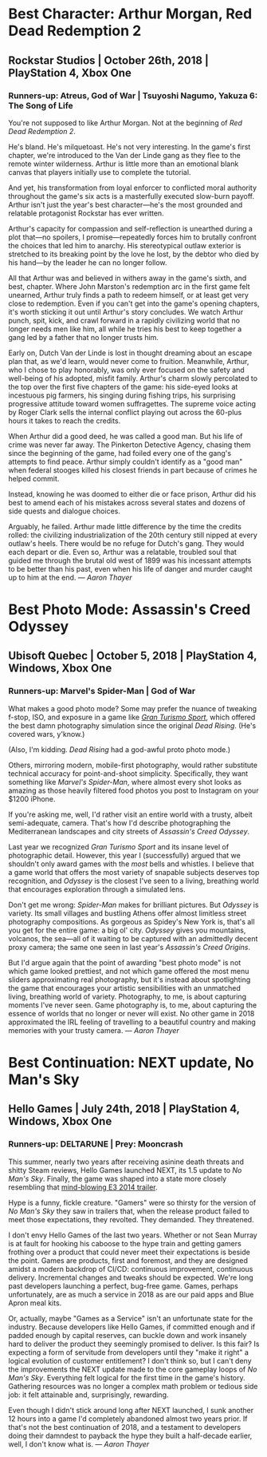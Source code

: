 # Best Character: Arthur Morgan, Red Dead Redemption 2
## Rockstar Studios | October 26th, 2018 | PlayStation 4, Xbox One
### Runners-up: Atreus, God of War | Tsuyoshi Nagumo, Yakuza 6: The Song of Life

You're not supposed to like Arthur Morgan. Not at the beginning of _Red Dead Redemption 2_.

He's bland. He's milquetoast. He's not very interesting. In the game's first chapter, we're introduced to the Van der Linde gang as they flee to the remote winter wilderness. Arthur is little more than an emotional blank canvas that players initially use to complete the tutorial.

And yet, his transformation from loyal enforcer to conflicted moral authority throughout the game's six acts is a masterfully executed slow-burn payoff. Arthur isn't just the year's best character—he's the most grounded and relatable protagonist Rockstar has ever written.

Arthur's capacity for compassion and self-reflection is unearthed during a plot that—no spoilers, I promise—repeatedly forces him to brutally confront the choices that led him to anarchy. His stereotypical outlaw exterior is stretched to its breaking point by the love he lost, by the debtor who died by his hand—by the leader he can no longer follow.

All that Arthur was and believed in withers away in the game's sixth, and best, chapter. Where John Marston's redemption arc in the first game felt unearned, Arthur truly finds a path to redeem himself, or at least get very close to redemption. Even if you can't get into the game's opening chapters, it's worth sticking it out until Arthur's story concludes. We watch Arthur punch, spit, kick, and crawl forward in a rapidly civilizing world that no longer needs men like him, all while he tries his best to keep together a gang led by a father that no longer trusts him.

Early on, Dutch Van der Linde is lost in thought dreaming about an escape plan that, as we'd learn, would never come to fruition. Meanwhile, Arthur, who I chose to play honorably, was only ever focused on the safety and well-being of his adopted, misfit family. Arthur's charm slowly percolated to the top over the first five chapters of the game: his side-eyed looks at incestuous pig farmers, his singing during fishing trips, his surprising progressive attitude toward women suffragettes. The supreme voice acting by Roger Clark sells the internal conflict playing out across the 60-plus hours it takes to reach the credits.

When Arthur did a good deed, he was called a good man. But his life of crime was never far away. The Pinkerton Detective Agency, chasing them since the beginning of the game, had foiled every one of the gang's attempts to find peace. Arthur simply couldn't identify as a "good man" when federal stooges killed his closest friends in part because of crimes he helped commit.

Instead, knowing he was doomed to either die or face prison, Arthur did his best to amend each of his mistakes  across several states and dozens of side quests and dialogue choices.

Arguably, he failed. Arthur made little difference by the time the credits rolled: the civilizing industrialization of the 20th century still nipped at every outlaw's heels. There would be no refuge for Dutch's gang. They would each depart or die. Even so, Arthur was a relatable, troubled soul that guided me through the brutal old west of 1899 was his incessant attempts to be better than his past, even when his life of danger and murder caught up to him at the end. — _Aaron Thayer_

# Best Photo Mode: Assassin's Creed Odyssey
## Ubisoft Quebec | October 5, 2018 | PlayStation 4, Windows, Xbox One
### Runners-up: Marvel's Spider-Man | God of War

What makes a good photo mode? Some may prefer the nuance of tweaking f-stop, ISO, and exposure in a game like [_Gran Turismo Sport_](https://www.siliconsasquatch.com/blog/2017/12/27/goty-2017-best-photo-mode), which offered the best damn photography simulation since the original _Dead Rising_. (He's covered wars, y'know.)

(Also, I'm kidding. _Dead Rising_ had a god-awful proto photo mode.)

Others, mirroring modern, mobile-first photography, would rather substitute technical accuracy for point-and-shoot simplicity. Specifically, they want something like _Marvel's Spider-Man_, where almost every shot looks as amazing as those heavily filtered food photos you post to Instagram on your $1200 iPhone.

If you're asking me, well, I'd rather visit an entire world with a trusty, albeit semi-adequate, camera. That's how I'd describe photographing the Mediterranean landscapes and city streets of _Assassin's Creed Odyssey_.

Last year we recognized _Gran Turismo Sport_ and its insane level of photographic detail. However, this year I (successfully) argued that we shouldn't only award games with the _most_ bells and whistles. I believe that a game world that offers the most variety of snapable subjects deserves top recognition, and _Odyssey_ is the closest I've seen to a living, breathing world that encourages exploration through a simulated lens.

Don't get me wrong: _Spider-Man_ makes for brilliant pictures. But _Odyssey_ is variety. Its small villages and bustling Athens offer almost limitless street photography compositions. As gorgeous as Spidey's New York is, that's all you get for the entire game: a big ol' city. _Odyssey_ gives you mountains, volcanos, the sea—all of it waiting to be captured with an admittedly decent proxy camera; the same one seen in last year's _Assassin's Creed Origins_.

But I'd argue again that the point of awarding "best photo mode" is not which game looked prettiest, and not which game offered the most menu sliders approximating real photography, but it's instead about spotlighting the game that encourages your artistic sensibilities with an unmatched living, breathing world of variety. Photography, to me, is about capturing moments I've never seen. Game photography is, to me, about capturing the essence of worlds that no longer or never will exist. No other game in 2018 approximated the IRL feeling of travelling to a beautiful country and making memories with your trusty camera. — _Aaron Thayer_

# Best Continuation: NEXT update, No Man's Sky
## Hello Games | July 24th, 2018 | PlayStation 4, Windows, Xbox One
### Runners-up: DELTARUNE | Prey: Mooncrash

This summer, nearly two years after receiving asinine death threats and shitty Steam reviews, Hello Games launched NEXT, its 1.5 update to _No Man's Sky_. Finally, the game was shaped into a state more closely resembling that [mind-blowing E3 2014 trailer](https://www.youtube.com/watch?v=nLtmEjqzg7M).

Hype is a funny, fickle creature. "Gamers" were so thirsty for the version of _No Man's Sky_ they saw in trailers that, when the release product failed to meet those expectations, they revolted. They demanded. They threatened.

I don't envy Hello Games of the last two years. Whether or not Sean Murray is at fault for hooking his caboose to the hype train and getting gamers frothing over a product that could never meet their expectations is beside the point. Games are products, first and foremost, and they are designed amidst a modern backdrop of CI/CD: continuous improvement, continuous delivery. Incremental changes and tweaks should be expected. We're long past developers launching a perfect, bug-free game. Games, perhaps unfortunately, are as much a service in 2018 as are our paid apps and Blue Apron meal kits.

Or, actually, maybe "Games as a Service" isn't an unfortunate state for the industry. Because developers like Hello Games, if committed enough and if padded enough by capital reserves, can buckle down and work insanely hard to deliver the product they seemingly promised to deliver. Is this fair? Is expecting a form of servitude from developers until they "make it right" a logical evolution of customer entitlement? I don't think so, but I can't deny the improvements the NEXT update made to the core gameplay loops of _No Man's Sky_. Everything felt logical for the first time in the game's history. Gathering resources was no longer a complex math problem or tedious side job: it felt attainable and, surprisingly, rewarding.

Even though I didn't stick around long after NEXT launched, I sunk another 12 hours into a game I'd completely abandoned almost two years prior. If that's not the best continuation of 2018, and a testament to developers doing their damndest to payback the hype they built a half-decade earlier, well, I don't know what is. — _Aaron Thayer_

